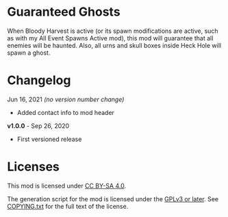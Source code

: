 Guaranteed Ghosts
=================

When Bloody Harvest is active (or its spawn modifications are active,
such as with my All Event Spawns Active mod), this mod will guarantee that all
enemies will be haunted.  Also, all urns and skull boxes inside Heck Hole will
spawn a ghost.

Changelog
=========

Jun 16, 2021 *(no version number change)*
 * Added contact info to mod header

**v1.0.0** - Sep 26, 2020
 * First versioned release
 
Licenses
========

This mod is licensed under [CC BY-SA 4.0](https://creativecommons.org/licenses/by-sa/4.0/).

The generation script for the mod is licensed under the
[GPLv3 or later](https://www.gnu.org/licenses/quick-guide-gplv3.html).
See [COPYING.txt](../../COPYING.txt) for the full text of the license.

